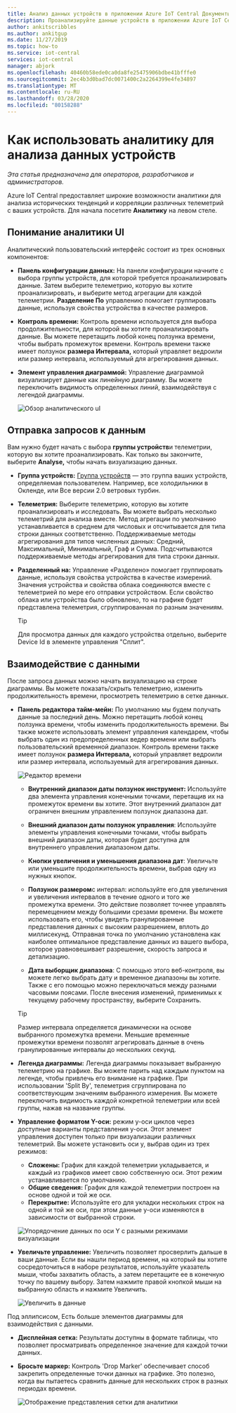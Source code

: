```yaml
---
title: Анализ данных устройств в приложении Azure IoT Central Документы Майкрософт
description: Проанализируйте данные устройств в приложении Azure IoT Central.
author: ankitscribbles
ms.author: ankitgup
ms.date: 11/27/2019
ms.topic: how-to
ms.service: iot-central
services: iot-central
manager: abjork
ms.openlocfilehash: 40460b58ede0ca0da8fe25475906bdbe41bfffe0
ms.sourcegitcommit: 2ec4b3d0bad7dc0071400c2a2264399e4fe34897
ms.translationtype: MT
ms.contentlocale: ru-RU
ms.lasthandoff: 03/28/2020
ms.locfileid: "80158288"
---
```

# <a name="how-to-use-analytics-to-analyze-device-data"></a>Как использовать аналитику для анализа данных устройств

*Эта статья предназначена для операторов, разработчиков и администраторов.*



Azure IoT Central предоставляет широкие возможности аналитики для анализа исторических тенденций и корреляции различных телеметрий с ваших устройств. Для начала посетите **Аналитику** на левом стеле.

## <a name="understanding-the-analytics-ui"></a>Понимание аналитики UI
Аналитический пользовательский интерфейс состоит из трех основных компонентов:
- **Панель конфигурации данных:** На панели конфигурации начните с выбора группы устройств, для которой требуется проанализировать данные. Затем выберите телеметрию, которую вы хотите проанализировать, и выберите метод агрегации для каждой телеметрии. **Разделение По** управлению помогает группировать данные, используя свойства устройства в качестве размеров.

- **Контроль времени:** Контроль времени используется для выбора продолжительности, для которой вы хотите проанализировать данные. Вы можете перетащить любой конец ползунка времени, чтобы выбрать промежуток времени. Контроль времени также имеет ползунок **размера Интервала,** который управляет ведроили или размер интервала, используемый для агрегирования данных. 

- **Элемент управления диаграммой:** Управление диаграммой визуализирует данные как линейную диаграмму. Вы можете переключить видимость определенных линий, взаимодействуя с легендой диаграммы. 


  ![Обзор аналитического uI](media/howto-create-analytics/analyticsui.png)


## <a name="querying-your-data"></a>Отправка запросов к данным

Вам нужно будет начать с выбора **группы устройств**и телеметрии, которую вы хотите проанализировать. Как только вы закончите, выберите **Analyse,** чтобы начать визуализацию данных.

- **Группа устройств:** [Группа устройств](tutorial-use-device-groups.md) — это группа ваших устройств, определяемая пользователем. Например, все холодильники в Окленде, или Все версии 2.0 ветровых турбин.

- **Телеметрия:** Выберите телеметрию, которую вы хотите проанализировать и исследовать. Вы можете выбрать несколько телеметрий для анализа вместе. Метод агрегации по умолчанию устанавливается в среднем для числовых и отсчитывается для типа строки данных соответственно. Поддерживаемые методы агрегирования для типов численных данных: Средний, Максимальный, Минимальный, Граф и Сумма.  Подсчитываются поддерживаемые методы агрегирования для типа строки данных.

- **Разделенный на:** Управление «Разделено» помогает группировать данные, используя свойства устройства в качестве измерений. Значения устройства и свойства облака соединяются вместе с телеметрией по мере его отправки устройством. Если свойство облака или устройства было обновлено, то на графике будет представлена телеметрия, сгруппированная по разным значениям.

    > [!TIP]
    > Для просмотра данных для каждого устройства отдельно, выберите Device Id в элементе управления "Сплит".

## <a name="interacting-with-your-data"></a>Взаимодействие с данными

После запроса данных можно начать визуализацию на строке диаграммы. Вы можете показать/скрыть телеметрию, изменить продолжительность времени, просмотреть телеметрию в сетке данных.

- **Панель редактора тайм-мейн:** По умолчанию мы будем получать данные за последний день. Можно перетащить любой конец ползунка времени, чтобы изменить продолжительность времени. Вы также можете использовать элемент управления календарем, чтобы выбрать один из предопределенных ведер времени или выбрать пользовательский временной диапазон. Контроль времени также имеет ползунок **размера Интервала,** который управляет ведроили или размер интервала, используемый для агрегирования данных.

    ![Редактор времени](media/howto-create-analytics/timeeditorpanel.png)

    - **Внутренний диапазон даты ползунок инструмент:** Используйте два элемента управления конечными точками, перетащив их на промежуток времени вы хотите. Этот внутренний диапазон дат ограничен внешним управлением ползунок диапазона дат.
    
   
    - **Внешний диапазон даты ползунок управления**: Используйте элементы управления конечными точками, чтобы выбрать внешний диапазон даты, которая будет доступна для внутреннего управления диапазоном даты.

    - **Кнопки увеличения и уменьшения диапазона дат**: Увеличьте или уменьшите продолжительность времени, выбрав одну из нужных кнопок.

    - **Ползунок размером**с интервал: используйте его для увеличения и увеличения интервалов в течение одного и того же промежутка времени. Это действие позволяет точнее управлять перемещением между большими срезами времени. Вы можете использовать его, чтобы увидеть гранулированные представления данных с высоким разрешением, вплоть до миллисекунд. Отправная точка по умолчанию установлена как наиболее оптимальное представление данных из вашего выбора, которое уравновешивает разрешение, скорость запроса и детализацию.
    
    - **Дата выборщик диапазона**: С помощью этого веб-контроля, вы можете легко выбрать дату и временное диапазоны вы хотите. Также с его помощью можно переключаться между разными часовыми поясами. После внесения изменений, применимых к текущему рабочему пространству, выберите Сохранить.

    > [!TIP]
    > Размер интервала определяется динамически на основе выбранного промежутка времени. Меньшие временные промежутки времени позволят агрегировать данные в очень гранулированные интервалы до нескольких секунд.


- **Легенда диаграммы:** Легенда диаграммы показывает выбранную телеметрию на графике. Вы можете парить над каждым пунктом на легенде, чтобы привлечь его внимание на графике. При использовании 'Split By', телеметрия сгруппирована по соответствующим значениям выбранного измерения. Вы можете переключить видимость каждой конкретной телеметрии или всей группы, нажав на название группы.  


- **Управление форматом Y-оси:** режим y-оси циклов через доступные варианты представления y-оси. Этот элемент управления доступен только при визуализации различных телеметрий. Вы можете установить оси y, выбрав один из трех режимов:

    - **Сложены:** График для каждой телеметрии укладывается, и каждый из графиков имеет свою собственную оси. Этот режим устанавливается по умолчанию.
    - **Общие сведения:** График для каждой телеметрии построен на основе одной и той же оси.
    - **Перекрытие:** Используйте его для укладки нескольких строк на одной и той же оси, при этом данные y-оси изменяются в зависимости от выбранной строки.

  ![Упорядочение данных по оси Y с разными режимами визуализации](media/howto-create-analytics/yaxiscontrol.png)

- **Увеличьте управление:** Увеличить позволяет просверлить дальше в ваши данные. Если вы нашли период времени, на который вы хотите сосредоточиться в наборе результатов, используйте указатель мыши, чтобы захватить область, а затем перетащите ее в конечную точку по вашему выбору. Затем нажмите правой кнопкой мыши на выбранную область и нажмите Увеличить.

  ![Увеличить в данные](media/howto-create-analytics/zoom.png)

Под эллипсисом, Есть больше элементов диаграммы для взаимодействия с данными.

- **Дисплейная сетка:** Результаты доступны в формате таблицы, что позволяет просматривать определенное значение для каждой точки данных.

- **Бросьте маркер:** Контроль 'Drop Marker' обеспечивает способ закрепить определенные точки данных на графике. Это полезно, когда вы пытаетесь сравнить данные для нескольких строк в разных периодах времени.

  ![Отображение представления сетки для аналитики](media/howto-create-analytics/additionalchartcontrols.png)